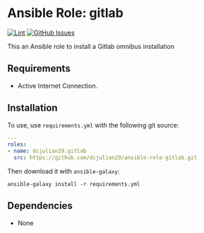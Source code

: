 # Ansible Role: gitlab

[![Lint](https://github.com/dcjulian29/ansible-role-gitlab/actions/workflows/lint.yml/badge.svg)](https://github.com/dcjulian29/ansible-role-gitlab/actions/workflows/lint.yml) [![GitHub Issues](https://img.shields.io/github/issues-raw/dcjulian29/ansible-role-gitlab.svg)](https://github.com/dcjulian29/ansible-role-gitlab/issues)

This an Ansible role to install a Gitlab omnibus installation

## Requirements

- Active Internet Connection.

## Installation

To use, use `requirements.yml` with the following git source:

```yaml
---
roles:
- name: dcjulian29.gitlab
  src: https://github.com/dcjulian29/ansible-role-gitlab.git
  ```

Then download it with `ansible-galaxy`:

```shell
ansible-galaxy install -r requirements.yml
```

## Dependencies

- None

